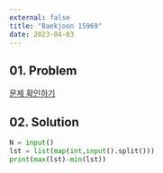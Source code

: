 ```yaml
---
external: false
title: "Baekjoon 15969"
date: 2023-04-03
---
```


## 01. Problem

[문제 확인하기](https://www.acmicpc.net/problem/15969)

## 02. Solution

```Python
N = input()
lst = list(map(int,input().split()))
print(max(lst)-min(lst))
```
